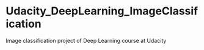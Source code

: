 # Udacity_DeepLearning_ImageClassification
Image classification project of Deep Learning course at Udacity
